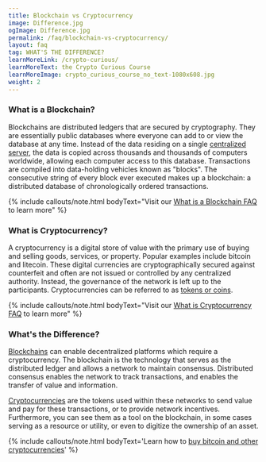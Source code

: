 ```yaml
---
title: Blockchain vs Cryptocurrency
image: Difference.jpg
ogImage: Difference.jpg
permalink: /faq/blockchain-vs-cryptocurrency/
layout: faq
tag: WHAT'S THE DIFFERENCE?
learnMoreLink: /crypto-curious/
learnMoreText: the Crypto Curious Course
learnMoreImage: crypto_curious_course_no_text-1080x608.jpg
weight: 2
---
```

<h3>What is a Blockchain?</h3>
<span>Blockchains are distributed ledgers that are secured by cryptography. They are essentially public databases where everyone can add to or view the database at any time. Instead of the data residing on a single <a href='/faq/what-is-decentralization/' target='_blank'>centralized server</a>, the data is copied across thousands and thousands of computers worldwide, allowing each computer access to this database. Transactions are compiled into data-holding vehicles known as "blocks". The consecutive string of every block ever executed makes up a blockchain: a distributed database of chronologically ordered transactions.</span> 

{% include callouts/note.html
	bodyText="Visit our <a href='/faq/what-is-blockchain/' target='_blank'>What is a Blockchain FAQ</a> to learn more"
%}

<h3>What is Cryptocurrency?</h3>
<span>A cryptocurrency is a digital store of value with the primary use of buying and selling goods, services, or property. Popular examples include bitcoin and litecoin. These digital currencies are cryptographically secured against counterfeit and often are not issued or controlled by any centralized authority. Instead, the governance of the network is left up to the participants. Cryptocurrencies can be referred to as <a href='/faq/coins-vs-tokens/' target='_blank'>tokens or coins</a>.</span> 

{% include callouts/note.html
	bodyText="Visit our <a href='/faq/what-is-cryptocurrency/' target='_blank'>What is Cryptocurrency FAQ</a> to learn more"
%}

<h3>What's the Difference?</h3>
<span><a href='/faq/what-is-blockchain/' target='_blank'>Blockchains</a> can enable decentralized platforms which require a cryptocurrency. The blockchain is the technology that serves as the distributed ledger and allows a network to maintain consensus. Distributed consensus enables the network to track transactions, and enables the transfer of value and information.</span>

<span><a href='/faq/what-is-cryptocurrency/' target='_blank'>Cryptocurrencies</a> are the tokens used within these networks to send value and pay for these transactions, or to provide network incentives. Furthermore, you can see them as a tool on the blockchain, in some cases serving as a resource or utility, or even to digitize the ownership of an asset.</span>

{% include callouts/note.html
	bodyText='Learn how to <a href="/faq/how-to-buy-bitcoin/" target="_blank">buy bitcoin and other cryptocurrencies</a>'
%}
